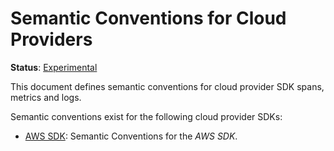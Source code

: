 <!--- Hugo front matter used to generate the website version of this page:
linkTitle: Cloud providers
path_base_for_github_subdir:
  from: tmp/semconv/docs/cloud-providers/_index.md
  to: cloud-providers/README.md
--->

# Semantic Conventions for Cloud Providers

**Status**: [Experimental][DocumentStatus]

This document defines semantic conventions for cloud provider SDK spans, metrics and logs.

Semantic conventions exist for the following cloud provider SDKs:

- [AWS SDK](aws-sdk.md): Semantic Conventions for the _AWS SDK_.

[DocumentStatus]: https://opentelemetry.io/docs/specs/otel/document-status
